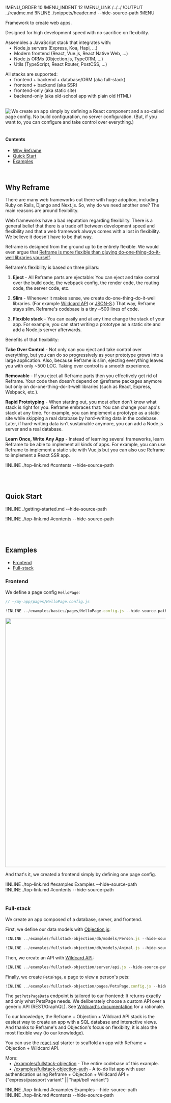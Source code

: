 !MENU_ORDER 10
!MENU_INDENT 12
!MENU_LINK /../../
!OUTPUT ../readme.md
!INLINE ./snippets/header.md --hide-source-path
!MENU
&nbsp;

Framework to create web apps.

Designed for high development speed with no sacrifice on flexibility.

Assembles a JavaScript stack that integrates with:
<br/> &nbsp;&nbsp;&nbsp;&#8226;&nbsp;
Node.js servers (Express, Koa, Hapi, ...)
<br/> &nbsp;&nbsp;&nbsp;&#8226;&nbsp;
Modern frontend (React, Vue.js, React Native Web, ...)
<br/> &nbsp;&nbsp;&nbsp;&#8226;&nbsp;
Node.js ORMs (Objection.js, TypeORM, ...)
<br/> &nbsp;&nbsp;&nbsp;&#8226;&nbsp;
Utils (TypeScript, React Router, PostCSS, ...)

All stacks are supported:
<br/> &nbsp;&nbsp;&nbsp;&#8226;&nbsp;
frontend + backend + database/ORM (aka full-stack)
<br/> &nbsp;&nbsp;&nbsp;&#8226;&nbsp;
frontend + backend (aka SSR)
<br/> &nbsp;&nbsp;&nbsp;&#8226;&nbsp;
frontend-only (aka static site)
<br/> &nbsp;&nbsp;&nbsp;&#8226;&nbsp;
backend-only (aka old-school app with plain old HTML)

<br/>

<a href="/examples/simple/pages/welcome.config.js" target="_blank">
<img src='https://github.com/reframejs/reframe/raw/master/docs/images/previews/welcome.png?sanitize=true' align="left"/>
</a>
We create an app simply by defining a React component and a so-called page config.
No build configuration,
no server configuration.
(But, if you want to, you can configure and take control over everything.)

<br/>
<br/>

#### Contents

 - [Why Reframe](#why-reframe)
 - [Quick Start](#quick-start)
 - [Examples](#examples)

<br/>

## Why Reframe

There are many web frameworks out there with huge adoption, including Ruby on Rails, Django and Next.js.
So, why do we need another one?
The main reasons are around flexibility.

Web frameworks have a bad reputation regarding flexibility.
There is a general belief that there is a trade off between development speed and flexibility
and that a web framework always comes with a lost in flexibility.
We believe it doesn't have to be that way.

Reframe is designed from the ground up to be entirely flexible.
We would even argue that
[Reframe is more flexible than gluying do-one-thing-do-it-well libraries yourself](/docs/concepts.md#truly-flexible).

Reframe's flexibility is based on three pillars:

1. **Eject** -
   All Reframe parts are ejectable:
   You can eject and take control over
   the build code,
   the webpack config,
   the render code,
   the routing code,
   the server code,
   etc.

2. **Slim** -
   Whenever it makes sense,
   we create do-one-thing-do-it-well libraries.
   (For example
   [Wildcard API](https://github.com/brillout/wildcard-api)
   or
   [JSON-S](https://github.com/brillout/json-s).)
   That way, Reframe stays slim.
   Reframe's codebase is a tiny ~500 lines of code.

3. **Flexible stack** -
   You can easily
   and at any time
   change the stack of your app.
   For example, you can start writing a prototype as a static site
   and add a Node.js server afterwards.

Benefits of that flexibility:

**Take Over Control** -
Not only can you eject and take control over everything,
but you can do so
progressively
as your prototype grows into a large application.
Also,
because Reframe is slim,
ejecting everything leaves you with only ~500 LOC.
Taking over control is a smooth experience.

**Removable** -
If you eject all Reframe parts then you effectively get rid of Reframe.
Your code then doesn't depend on @reframe packages anymore but only on do-one-thing-do-it-well libraries
(such as React, Express, Webpack, etc.).

**Rapid Prototyping** -
When starting out,
you most often don't know what stack is right for you.
Reframe embraces that:
You can change your app's stack at any time.
For example,
you can implement a prototype as a static site
while skipping a real database by hard-writing data in the codebase.
Later, if hard-writing data isn't sustainable anymore,
you can add a Node.js server and a real database.

**Learn Once, Write Any App** -
Instead of learning several frameworks,
learn Reframe to be able to implement all kinds of apps.
For example,
you can use Reframe
to implement a static site with Vue.js but
you can also use Reframe
to implement a React SSR app.

!INLINE ./top-link.md #contents --hide-source-path

<br/>
<br/>





## Quick Start

!INLINE ./getting-started.md --hide-source-path

!INLINE ./top-link.md #contents --hide-source-path

<br/>
<br/>





## Examples

- [Frontend](#frontend)
- [Full-stack](#full-stack)

### Frontend

We define a page config `HelloPage`:

~~~jsx
// ~/my-app/pages/HelloPage.config.js

!INLINE ../examples/basics/pages/HelloPage.config.js --hide-source-path
~~~

<p align="center">
  <img src='https://github.com/reframejs/reframe/raw/master/docs/images/previews/hello.png?sanitize=true' width="780" style="max-width:100%;"/>
</p>

And that's it,
we created a frontend simply by defining one page config.

!INLINE ./top-link.md #examples Examples --hide-source-path
<br/>
!INLINE ./top-link.md #contents --hide-source-path
<br/>
<br/>

### Full-stack

We create an app composed of a database, server, and frontend.

First, we define our data models with
[Objection.js](https://github.com/Vincit/objection.js):

~~~js
!INLINE ../examples/fullstack-objection/db/models/Person.js --hide-source-path
~~~
~~~js
!INLINE ../examples/fullstack-objection/db/models/Animal.js --hide-source-path
~~~

Then, we create an API with [Wildcard API](https://github.com/brillout/wildcard-api):
~~~js
!INLINE ../examples/fullstack-objection/server/api.js --hide-source-path
~~~

Finally, we create `PetsPage`, a page to view a person's pets:
~~~jsx
!INLINE ../examples/fullstack-objection/pages/PetsPage.config.js --hide-source-path
~~~

The `getPetsPageData` endpoint is tailored to our frontend:
It returns exactly and only what PetsPage needs.
We deliberately choose a custom API over a generic API (REST/GraphQL).
See [Wildcard's documentation](https://github.com/brillout/wildcard-api) for a rationale.

To our knowledge,
the Reframe + Objection + Wildcard API stack is the easiest way to create an app with a SQL database and interactive views.
And thanks to Reframe's and Objection's focus on flexibilty,
it is also the most flexible way (to our knowledge).

You can use the [react-sql](/plugins/create/starters/react-sql#readme)
starter to scaffold an app with Reframe + Objection + Wildcard API.

More:
<br/> &nbsp;&nbsp;&nbsp;&#8226;&nbsp;
[/examples/fullstack-objection](/examples/fullstack-objection) -
The entire codebase of this example.
<br/> &nbsp;&nbsp;&nbsp;&#8226;&nbsp;
[/examples/fullstack-objection-auth](/examples/fullstack-objection-auth) -
A to-do list app with user authentication using Reframe + Objection + Wildcard API + {"express/passport variant" || "hapi/bell variant"}


!INLINE ./top-link.md #examples Examples --hide-source-path
<br/>
!INLINE ./top-link.md #contents --hide-source-path
<br/>
<br/>
